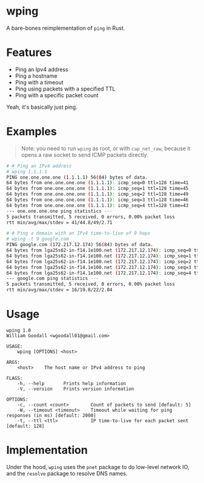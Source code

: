 # wping

A bare-bones reimplementation of `ping` in Rust.

# Features

- Ping an Ipv4 address
- Ping a hostname
- Ping with a timeout
- Ping using packets with a specified TTL
- Ping with a specific packet count

Yeah, it's basically just ping.

# Examples

> Note: you need to run `wping` as root, or with `cap_net_raw`, because it opens a raw socket to send ICMP packets directly.

```bash
# # Ping an IPv4 address
# wping 1.1.1.1
PING one.one.one.one (1.1.1.1) 56(84) bytes of data.
64 bytes from one.one.one.one (1.1.1.1): icmp_seq=0 ttl=128 time=41
64 bytes from one.one.one.one (1.1.1.1): icmp_seq=1 ttl=128 time=45
64 bytes from one.one.one.one (1.1.1.1): icmp_seq=2 ttl=128 time=49
64 bytes from one.one.one.one (1.1.1.1): icmp_seq=3 ttl=128 time=46
64 bytes from one.one.one.one (1.1.1.1): icmp_seq=4 ttl=128 time=43
--- one.one.one.one ping statistics ---
5 packets transmitted, 5 received, 0 errors, 0.00% packet loss
rtt min/avg/max/stdev = 41/44.8/49/2.71
```

```bash
# # Ping a domain with an IPv4 time-to-live of 9 hops
# wping -t 9 google.com
PING google.com (172.217.12.174) 56(84) bytes of data.
64 bytes from lga25s62-in-f14.1e100.net (172.217.12.174): icmp_seq=0 ttl=9 time=16
64 bytes from lga25s62-in-f14.1e100.net (172.217.12.174): icmp_seq=1 ttl=9 time=20
64 bytes from lga25s62-in-f14.1e100.net (172.217.12.174): icmp_seq=2 ttl=9 time=22
64 bytes from lga25s62-in-f14.1e100.net (172.217.12.174): icmp_seq=3 ttl=9 time=21
64 bytes from lga25s62-in-f14.1e100.net (172.217.12.174): icmp_seq=4 ttl=9 time=20
--- google.com ping statistics ---
5 packets transmitted, 5 received, 0 errors, 0.00% packet loss
rtt min/avg/max/stdev = 16/19.8/22/2.04
```

# Usage

```
wping 1.0
William Goodall <wgoodall01@gmail.com>

USAGE:
    wping [OPTIONS] <host>

ARGS:
    <host>    The host name or IPv4 address to ping

FLAGS:
    -h, --help       Prints help information
    -V, --version    Prints version information

OPTIONS:
    -c, --count <count>        Count of packets to send [default: 5]
    -W, --timeout <timeout>    Timeout while waiting for ping responses (in ms) [default: 2000]
    -t, --ttl <ttl>            IP time-to-live for each packet sent [default: 128]
```

# Implementation

Under the hood, `wping` uses the `pnet` package to do low-level network IO, and the `resolve` package to resolve DNS names.
